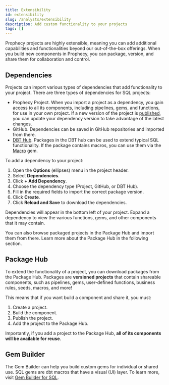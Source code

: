 ```yaml
---
title: Extensibility
id: extensibility
slug: /analysts/extensibility
description: Add custom functionality to your projects
tags: []
---
```


Prophecy projects are highly extensible, meaning you can add additional capabilities and functionalities beyond our out-of-the-box offerings. When you build new components in Prophecy, you can package, version, and share them for collaboration and control.

## Dependencies

Projects can import various types of dependencies that add functionality to your project. There are three types of dependencies for SQL projects:

- Prophecy Project. When you import a project as a dependency, you gain access to all its components, including pipelines, gems, and functions, for use in your own project. If a new version of the project is [published](docs/analysts/version-control/version-control.md), you can update your dependency version to take advantage of the latest changes.
- GitHub. Dependencies can be saved in GitHub repositories and imported from there.
- [DBT Hub](https://hub.getdbt.com/). Packages in the DBT hub can be used to extend typical SQL functionality. If the package contains macros, you can use them via the [Macro](docs/analysts/development/gems/custom/macro.md) gem.

To add a dependency to your project:

1. Open the **Options** (ellipses) menu in the project header.
1. Select **Dependencies**.
1. Click **+ Add Dependency**.
1. Choose the dependency type (Project, GitHub, or DBT Hub).
1. Fill in the required fields to import the correct package version.
1. Click **Create**.
1. Click **Reload and Save** to download the dependencies.

Dependencies will appear in the bottom left of your project. Expand a dependency to view the various functions, gems, and other components that it may contain.

<!-- ![Project dependencies](img/sql-project-dependencies.png) -->

You can also browse packaged projects in the Package Hub and import them from there. Learn more about the Package Hub in the following section.

## Package Hub

To extend the functionality of a project, you can download packages from the Package Hub. Packages are **versioned projects** that contain shareable components, such as pipelines, gems, user-defined functions, business rules, seeds, macros, and more!

This means that if you want build a component and share it, you must:

1. Create a project.
1. Build the component.
1. Publish the project.
1. Add the project to the Package Hub.

Importantly, if you add a project to the Package Hub, **all of its components will be available for reuse**.

## Gem Builder

The Gem Builder can help you build custom gems for individual or shared use. SQL gems are dbt macros that have a visual (UI) layer. To learn more, visit [Gem Builder for SQL](/extensibility/gem-builder/sql-gem-builder).
